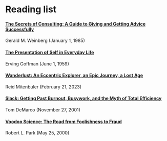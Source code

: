 # Reading list

#### [The Secrets of Consulting: A Guide to Giving and Getting Advice Successfully](https://a.co/d/9NCxwNz)
Gerald M. Weinberg (January 1, 1985)

#### [The Presentation of Self in Everyday Life](https://a.co/d/8tipTdf)
Erving Goffman (June 1, 1959)

#### [Wanderlust: An Eccentric Explorer, an Epic Journey, a Lost Age](https://a.co/d/6PUgHxD)
Reid Mitenbuler (February 21, 2023)

#### [Slack: Getting Past Burnout, Busywork, and the Myth of Total Efficiency](https://a.co/d/2u6vxOA)
Tom DeMarco (November 27, 2001)

#### [Voodoo Science: The Road from Foolishness to Fraud](https://a.co/d/dVCGz4j)
Robert L. Park (May 25, 2000)
